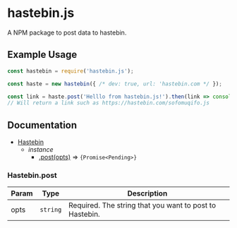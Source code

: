 # hastebin.js

A NPM package to post data to hastebin.

## Example Usage

```js
const hastebin = require('hastebin.js');

const haste = new hastebin({ /* dev: true, url: 'hastebin.com */ });

const link = haste.post('Helllo from hastebin.js!').then(link => console.log(link));
// Will return a link such as https://hastebin.com/sofomuqifo.js
```

## Documentation

* [Hastebin](#Hastebin)
  * _instance_
    * [.post(opts)](#Hastebin+post) ⇒ `{Promise<Pending>}`


<a name="Hastebin+post"></a>

### Hastebin.post

| Param | Type | Description
| --- | --- | --- |
| opts | <code>string</code> | Required. The string that you want to post to Hastebin.